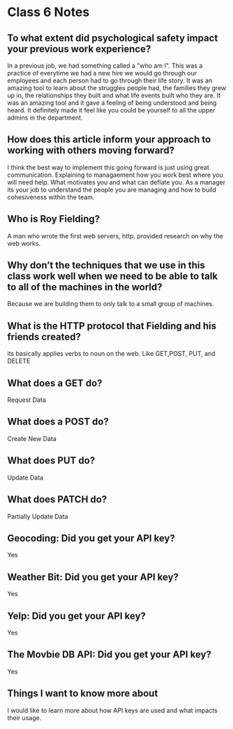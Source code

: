 # Class 6 Notes

## To what extent did psychological safety impact your previous work experience?

In a previous job, we had something called a "who am I". This was a practice of everytime we had a new hire we would go through our employees and each person had to go through their life story. It was an amazing tool to learn about the struggles people had, the families they grew up in, the relationships they built and what life events built who they are. It was an amazing tool and it gave a feeling of being understood and being heard. It definitely made it feel like you could be yourself to all the upper admins in the department.

## How does this article inform your approach to working with others moving forward?

I think the best way to implement this going forward is just using great communication. Explaining to managaement how you work best where you will need help. What motivates you and what can deflate you. As a manager its your job to understand the people you are managing and how to build cohesiveness within the team.

## Who is Roy Fielding?

A man who wrote the first web servers, http, provided research on why the web works.

## Why don’t the techniques that we use in this class work well when we need to be able to talk to all of the machines in the world?

Because we are building them to only talk to a small group of machines.

## What is the HTTP protocol that Fielding and his friends created?

its basically applies verbs to noun on the web. Like GET,POST, PUT, and DELETE

## What does a GET do?

Request Data

## What does a POST do?

Create New Data

## What does PUT do?

Update Data

## What does PATCH do?

Partially Update Data

## Geocoding: Did you get your API key?

Yes

## Weather Bit: Did you get your API key?

Yes

## Yelp: Did you get your API key?

Yes

## The Movbie DB API: Did you get your API key?

Yes

## Things I want to know more about

I would like to learn more about how API keys are used and what impacts their usage.